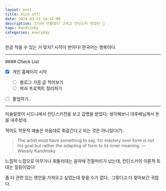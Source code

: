 ```yaml
---
layout: post
title: kick off!
date: 2024-03-21 14:42:00
description: 드디어 만들었다 그리고 칸딘스키 멋있다 🙂 
tags: Kandinsky
categories: everyday
---
```


한글 적을 수 있는 거 맞지? 시작이 반이다! 한국어는 행복이다. 



<hr>
#### Check List

- [x] 개인 홈페이지 시작
  - [ ] 블로그 가끔 글 적어보기
  - [ ] 박솨 프로젝트 정리하기
- [ ] 졸업하기..




<hr>

미술알못이 시드니에서 칸딘스키전을 보고 감명을 받았다; 생각해보니 대후배님께서 돈을 내주셨네. 

적어도 학문적 예술은 마음대로 휘갈긴다고 되는 것은 아니었다(?).



> The artist must have something to say, for mastery over form is not his goal but rather the adapting of form to its inner meaning.
> —Wassily Kandinsky



느낌적 느낌으로 아무거나 휘둘러대는 음악에 진절머리가 났는데, 칸딘스키의 이론적 토대는 힐링이었다! 

좀 더 관련 있는 명언을 가져오고 싶었는데 찾을 수가 없다.. 그렇다고 더 찾아보긴 귀찮다.

